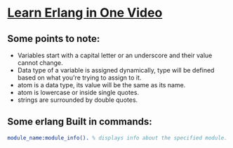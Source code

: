 # [Learn Erlang in One Video](https://www.youtube.com/watch?v=IEhwc2q1zG4)


## Some points to note:
- Variables start with a capital letter or an underscore and their value cannot change.
- Data type of a variable is assigned dynamically, type will be defined based on what you're trying to assign to it.
- atom is a data type, its value will be the same as its name.
- atom is lowercase or inside single quotes.
- strings are surrounded by double quotes.

## Some erlang Built in commands:
``` erlang
module_name:module_info(). % displays info about the specified module.
```
